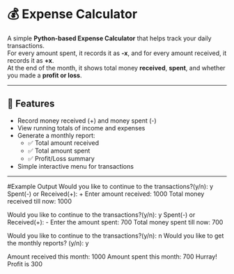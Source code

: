 # 💰 Expense Calculator

A simple **Python-based Expense Calculator** that helps track your daily transactions.  
For every amount spent, it records it as **-x**, and for every amount received, it records it as **+x**.  
At the end of the month, it shows total money **received**, **spent**, and whether you made a **profit or loss**.  

---

## 🚀 Features
- Record money received (+) and money spent (-)
- View running totals of income and expenses
- Generate a monthly report:
  - ✅ Total amount received
  - ✅ Total amount spent
  - ✅ Profit/Loss summary
- Simple interactive menu for transactions

---

#Example Output
Would you like to continue to the transactions?(y/n): y
Spent(-) or Received(+): +
Enter amount received: 1000
Total money received till now: 1000

Would you like to continue to the transactions?(y/n): y
Spent(-) or Received(+): -
Enter the amount spent: 700
Total money spent till now: 700

Would you like to continue to the transactions?(y/n): n
Would you like to get the monthly reports? (y/n): y

Amount received this month: 1000
Amount spent this month: 700
Hurray! Profit is 300
